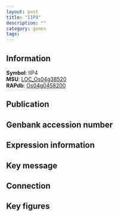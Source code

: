 ```yaml
---
layout: post
title: "IIP4"
description: ""
category: genes
tags: 
---
```


## Information
__Symbol__: IIP4  
__MSU__: [LOC_Os04g38520](http://rice.plantbiology.msu.edu/cgi-bin/ORF_infopage.cgi?orf=LOC_Os04g38520)  
__RAPdb__: [Os04g0458200](http://rapdb.dna.affrc.go.jp/viewer/gbrowse_details/irgsp1?name=Os04g0458200)  

## Publication

## Genbank accession number

## Expression information

## Key message

## Connection

## Key figures


